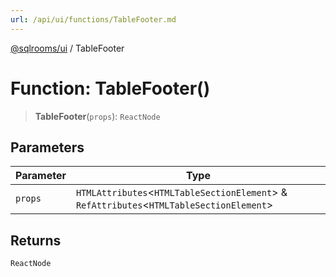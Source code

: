 ```yaml
---
url: /api/ui/functions/TableFooter.md
---
```

[@sqlrooms/ui](../index.md) / TableFooter

# Function: TableFooter()

> **TableFooter**(`props`): `ReactNode`

## Parameters

| Parameter | Type |
| ------ | ------ |
| `props` | `HTMLAttributes`<`HTMLTableSectionElement`> & `RefAttributes`<`HTMLTableSectionElement`> |

## Returns

`ReactNode`
